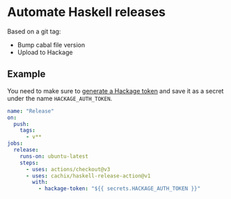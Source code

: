 # Automate Haskell releases

Based on a git tag:

- Bump cabal file version
- Upload to Hackage

## Example

You need to make sure to [generate a Hackage token](http://hackage.haskell.org/users/account-management) 
and save it as a secret under the name `HACKAGE_AUTH_TOKEN`.

```yaml
name: "Release"
on:
  push:
    tags:
      - v**
jobs:
  release:
    runs-on: ubuntu-latest
    steps:
      - uses: actions/checkout@v3
      - uses: cachix/haskell-release-action@v1
        with:
          - hackage-token: "${{ secrets.HACKAGE_AUTH_TOKEN }}"
```